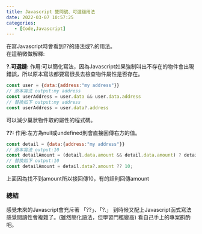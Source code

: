 ```yaml
---
title: Javascript 雙問號、可選鏈用法
date: 2022-03-07 10:57:25
categories:
   - [Code,Javascript]
---
```

在寫Javascript時會看到??的語法或?.的用法。  
在這稍微做解釋:  

**?.可選鏈:**
作用:可以簡化寫法，因為Javascript如果強制叫出不存在的物件會出現錯誤，所以原本寫法都要寫很長去檢查物件屬性是否存在。
```javascript
const user = {data:{address:"my address"}}
// 原本寫法 output:my address
const userAddress = user.data && user.data.address
// 替換如下 output:my address
const userAddress = user.data?.address
```
可以減少巢狀物件取的屬性的程式碼。

**??:**
作用:左方為null或undefined則會直接回傳右方的值。
```javascript
const detail = {data:{address:"my address"}}
// 原本寫法 output:10
const detailAmount = (detail.data.amount && detail.data.amount) ? detail.data.amount : 10 ;
// 替換如下 output:10
const detailAmount = detail.data?.amount ?? 10;
```
上面因為找不到amount所以接回傳10，有的話則回傳amount


### 總結
感覺未來的Javascript會充斥著 「??」、「?.」
到時候又配上Javascript函式寫法感覺閱讀性會複雜了。(雖然簡化語法，但學習門檻變高)
看自己手上的專案斟酌吧。
